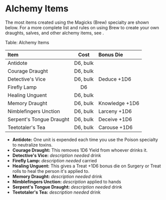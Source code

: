# Alchemy Items

The most items created using the Magicks (Brew) specialty are shown below.
For a more complete list and rules on using Brew to create your own draughts,
salves, and other alchemy items, see <a href="#alchemical-items" class="xref-inchapter-under"></a>.

Table: Alchemy Items

| Item                     | Cost     | Bonus Die      |
| :----------------------- | :------: | :------------- |
| Antidote                 | D6, bulk |                |
| Courage Draught          | D6, bulk |                | 
| Detective's Vice         | D6, bulk | Deduce    +1D6 | 
| Firefly Lamp             | D6       |                |
| Healing Unguent          | D6, bulk |                |
| Memory Draught           | D6, bulk | Knowledge +1D6 |
| Nimblefingers Unction    | D6, bulk | Larceny   +1D6 |
| Serpent's Tongue Draught | D6, bulk | Deceive   +1D6 |
| Teetotaler's Tea         | D6, bulk | Carouse   +1D6 |
  
  - **Antidote:** One unit is expended each time you use the Poison specialty to neutralize toxins.
  - **Courage Draught:** This removes 1D6 Yield from whoever drinks it.
  - **Detective's Vice:** *description needed* drink
  - **Firefly Lamp:** *description needed* carried
  - **Healing Unguent:** This gives a Treat +1D6 bonus die on Surgery or Treat rolls to heal the person it's applied to.
  - **Memory Draught:** *description needed* drink
  - **Nimblefingers Unction:** *description* applied to hands
  - **Serpent's Tongue Draught:** *description needed* drink
  - **Teetotaler's Tea:** *description needed* drink
